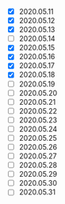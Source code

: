 -	[x]	2020.05.11
-	[x] 2020.05.12
-	[x]	2020.05.13
-	[ ]	2020.05.14
-	[x]	2020.05.15
-	[x]	2020.05.16
-	[x]	2020.05.17
-	[x]	2020.05.18
-	[ ]	2020.05.19
-	[ ]	2020.05.20
-	[ ]	2020.05.21
-	[ ]	2020.05.22
-	[ ]	2020.05.23
-	[ ]	2020.05.24
-	[ ]	2020.05.25
-	[ ]	2020.05.26
-	[ ]	2020.05.27
-	[ ]	2020.05.28
-	[ ]	2020.05.29
-	[ ]	2020.05.30
-	[ ]	2020.05.31
